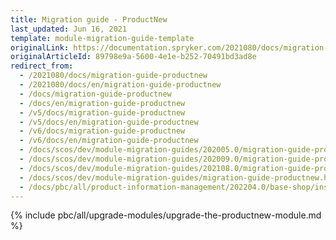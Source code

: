 ```yaml
---
title: Migration guide - ProductNew
last_updated: Jun 16, 2021
template: module-migration-guide-template
originalLink: https://documentation.spryker.com/2021080/docs/migration-guide-productnew
originalArticleId: 89798e9a-5600-4e1e-b252-70491bd3ad8e
redirect_from:
  - /2021080/docs/migration-guide-productnew
  - /2021080/docs/en/migration-guide-productnew
  - /docs/migration-guide-productnew
  - /docs/en/migration-guide-productnew
  - /v5/docs/migration-guide-productnew
  - /v5/docs/en/migration-guide-productnew
  - /v6/docs/migration-guide-productnew
  - /v6/docs/en/migration-guide-productnew
  - /docs/scos/dev/module-migration-guides/202005.0/migration-guide-productnew.html
  - /docs/scos/dev/module-migration-guides/202009.0/migration-guide-productnew.html
  - /docs/scos/dev/module-migration-guides/202108.0/migration-guide-productnew.html
  - /docs/scos/dev/module-migration-guides/migration-guide-productnew.html
  - /docs/pbc/all/product-information-management/202204.0/base-shop/install-and-upgrade/upgrade-modules/upgrade-the-productnew-module.html
---
```


{% include pbc/all/upgrade-modules/upgrade-the-productnew-module.md %} <!-- To edit, see /_includes/pbc/all/upgrade-modules/upgrade-the-productnew-module.md -->
